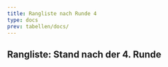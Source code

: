 ```yaml
---
title: Rangliste nach Runde 4
type: docs
prev: tabellen/docs/
---
```


## Rangliste: Stand nach der 4. Runde

